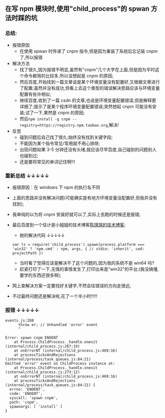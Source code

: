 ## 在写 npm 模块时,使用"child_process"的 spwan 方法时踩的坑

### 总结:

- 报错原因
  - 在使用 spwan 时传递了 cnpm 指令,但是因为重装了系统后忘记装 cnpm 了,所以报错
- 解决方法
  - 找了很久,因为报错不明显,虽然有"cnpm"几个大字在上面,但是因为平时这个命令都用的比较多,所以没想起是 cnpm 的原因;
  - 然后百度,开始找到一篇文章说是某个环境变量没有配置好,又根据文章进行了配置;虽然并没有成功,但看上去这个类型的错误解决思路应该与环境变量配置有些许相似;
  - 继续百度,收到了一篇 csdn 的文章,也说是环境变量配置错误,但是解释更详细了;提示了是某个程序环境变量配置错误;突然想起 cnpm 可能没有安装;试了一下,果然是 cnpm 的原因;
  - 然后`npm install -g cnpm --registry=https://registry.npm.taobao.org`,解决!
- 反思
  - 碰到问题后自己找了很久;始终没有找到关键字段;
  - 不能因为某个指令常见/常用就不用心排除;
  - 出现问题如果 3-5 分钟还没有头绪,就应该尽早百度,自己碰到的问题别人也碰到过;
  - 还是要将常见的单词记住啊!!!

### 重新总结 ↓↓↓↓↓

- 报错原因：在 windows 下 npm 的执行名不同
- 上面的思路并没有解决问题(可能确实是有地方环境变量没配置好,但我并没有找到);
- 我单纯的以为将 cnpm 安装好就可以了,实际上去跑的时候还是报错;
- 最后百度到一个估计是小姐姐的技术博客[陈琪琪的技术博客](https://blog.csdn.net/sikichan/article/details/52087597 'spawn npm ENOENT解决方法');

  - 她的解决代码 ↓↓↓↓↓

  `var ls = require('child_process').spawn(process.platform === 'win32' ? 'npm.cmd' : npm, args, { // stdio: 'inherit', cwd: projectPath })`

  - 当时看了觉得应该是解决不了这个问题的,因为我的系统不是 win64 吗?
  - 赶紧打印了一下,无情的事情发生了,打印出来是"win32"的平台;(我没搞懂,要学的东西还很多啊);

- 网上查解决方案一定要找好关键字,不然会往错误的方向走很远;
- 不过最终问题还是解决啦,花了一个半小时!!!!!

### 报错 ↓↓↓↓↓

```
events.js:288
      throw er; // Unhandled 'error' event
      ^

Error: spawn cnpm ENOENT
    at Process.ChildProcess._handle.onexit (internal/child_process.js:267:19)
    at onErrorNT (internal/child_process.js:469:16)
    at processTicksAndRejections (internal/process/task_queues.js:84:21)
Emitted 'error' event on ChildProcess instance at:
    at Process.ChildProcess._handle.onexit (internal/child_process.js:273:12)
    at onErrorNT (internal/child_process.js:469:16)
    at processTicksAndRejections (internal/process/task_queues.js:84:21) {
  errno: 'ENOENT',
  code: 'ENOENT',
  syscall: 'spawn cnpm',
  path: 'cnpm',
  spawnargs: [ 'install' ]
}
```
